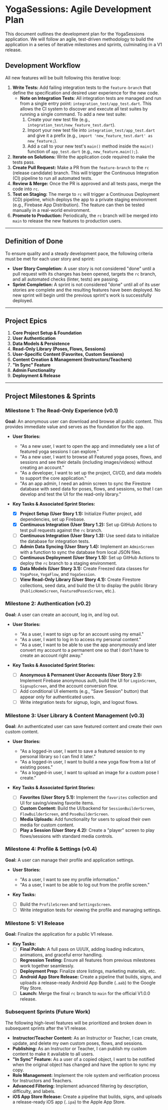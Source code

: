 # YogaSessions: Agile Development Plan

This document outlines the development plan for the YogaSessions application. We will follow an agile, test-driven methodology to build the application in a series of iterative milestones and sprints, culminating in a V1 release.

## Development Workflow

All new features will be built following this iterative loop:

1.  **Write Tests:** Add failing integration tests to the `feature-branch` that define the specification and desired user experience for the new code.
    *   **Note on Integration Tests**: All integration tests are managed and run from a single entry point: `integration_test/app_test.dart`. This allows the CI system to discover and execute all test suites by running a single command. To add a new test suite:
        1.  Create your new test file (e.g., `integration_test/new_feature_test.dart`).
        2.  Import your new test file into `integration_test/app_test.dart` and give it a prefix (e.g., `import 'new_feature_test.dart' as new_feature;`).
        3.  Add a call to your new test's `main()` method inside the `main()` function of `app_test.dart` (e.g., `new_feature.main();`).
2.  **Iterate on Solutions:** Write the application code required to make the tests pass.
3.  **Create Pull Request:** Make a PR from the `feature-branch` to the `rc` (release candidate) branch. This will trigger the Continuous Integration (CI) pipeline to run all automated tests.
4.  **Review & Merge:** Once the PR is approved and all tests pass, merge the code into `rc`.
5.  **Test on Staging:** The merge to `rc` will trigger a Continuous Deployment (CD) pipeline, which deploys the app to a private staging environment (e.g., Firebase App Distribution). The feature can then be tested manually in a real-world environment.
6.  **Promote to Production:** Periodically, the `rc` branch will be merged into `main` to release the new features to production users.

---

## Definition of Done

To ensure quality and a steady development pace, the following criteria must be met for each user story and sprint:

*   **User Story Completion:** A user story is not considered "done" until a pull request with its changes has been opened, targets the `rc` branch, and all automated checks (linter, tests) are passing.
*   **Sprint Completion:** A sprint is not considered "done" until all of its user stories are complete and the resulting features have been deployed. No new sprint will begin until the previous sprint's work is successfully deployed.

---

## Project Epics

1.  **Core Project Setup & Foundation**
2.  **User Authentication**
3.  **Data Models & Persistence**
4.  **Read-Only Library (Poses, Flows, Sessions)**
5.  **User-Specific Content (Favorites, Custom Sessions)**
6.  **Content Creation & Management (Instructors/Teachers)**
7.  **"In Sync" Feature**
8.  **Admin Functionality**
9.  **Deployment & Release**

---

## Project Milestones & Sprints

### Milestone 1: The Read-Only Experience (v0.1)

**Goal:** An anonymous user can download and browse all public content. This provides immediate value and serves as the foundation for the app.

*   **User Stories:**
    *   "As a new user, I want to open the app and immediately see a list of featured yoga sessions I can explore."
    *   "As a new user, I want to browse all Featured yoga poses, flows, and sessions and see their details (including images/videos) without creating an account."
    *   "As a developer, I want to set up the project, CI/CD, and data models to support the core application."
    *   "As an app admin, I need an admin screen to sync the Firestore database with seed data for poses, flows, and sessions, so that I can develop and test the UI for the read-only library."

*   **Key Tasks & Associated Sprint Stories:**
    - [x]   **Project Setup (User Story 1.1):** Initialize Flutter project, add dependencies, set up Firebase.
    - [x]   **Continuous Integration (User Story 1.2):** Set up GitHub Actions to test pull requests against the `rc` branch.
    - [ ]   **Continuous Integration (User Story 1.3):** Use seed data to initialize the database for integration tests.
    - [ ]   **Admin Data Syncing (User Story 1.4):** Implement an `AdminScreen` with a function to sync the database from local JSON files.
    - [ ]   **Continuous Deployment (User Story 1.5):** Set up GitHub Actions to deploy the `rc` branch to a staging environment.
    - [x]   **Data Models (User Story 3.1):** Create Freezed data classes for `YogaPose`, `YogaFlow`, and `YogaSession`.
    - [ ]   **View Read-Only Library (User Story 4.1):** Create Firestore collections, seed data, and build the UI to display the public library (`PublicHomeScreen`, `FeaturedPosesScreen`, etc.).

### Milestone 2: Authentication (v0.2)

**Goal:** A user can create an account, log in, and log out.

*   **User Stories:**
    *   "As a user, I want to sign up for an account using my email."
    *   "As a user, I want to log in to access my personal content."
    *   "As a user, I want to be able to use the app anonymously and later convert my account to a permanent one so that I don't have to create an account right away."

*   **Key Tasks & Associated Sprint Stories:**
    - [ ] **Anonymous & Permanent User Accounts (User Story 2.1):** Implement Firebase anonymous auth, build the UI for `LoginScreen`, `SignupScreen`, and the account conversion flow.
    - [ ] Add conditional UI elements (e.g., "Save Session" button) that appear only for authenticated users.
    - [ ] Write integration tests for signup, login, and logout flows.

### Milestone 3: User Library & Content Management (v0.3)

**Goal:** An authenticated user can save featured content and create their own custom content.

*   **User Stories:**
    *   "As a logged-in user, I want to save a featured session to my personal library so I can find it later."
    *   "As a logged-in user, I want to build a new yoga flow from a list of existing poses."
    *   "As a logged-in user, I want to upload an image for a custom pose I create."

*   **Key Tasks & Associated Sprint Stories:**
    - [ ] **Favorites (User Story 5.1):** Implement the `favorites` collection and UI for saving/viewing favorite items.
    - [ ] **Custom Content:** Build the UI/backend for `SessionBuilderScreen`, `FlowBuilderScreen`, and `PoseBuilderScreen`.
    - [ ] **Media Uploads:** Add functionality for users to upload their own media for custom content.
    - [ ] **Play a Session (User Story 4.2):** Create a "player" screen to play flows/sessions with standard media controls.

### Milestone 4: Profile & Settings (v0.4)

**Goal:** A user can manage their profile and application settings.

*   **User Stories:**
    *   "As a user, I want to see my profile information."
    *   "As a user, I want to be able to log out from the profile screen."

*   **Key Tasks:**
    - [ ] Build the `ProfileScreen` and `SettingsScreen`.
    - [ ] Write integration tests for viewing the profile and managing settings.

### Milestone 5: V1 Release

**Goal:** Finalize the application for a public V1 release.

*   **Key Tasks:**
    - [ ] **Final Polish:** A full pass on UI/UX, adding loading indicators, animations, and graceful error handling.
    - [ ] **Regression Testing:** Ensure all features from previous milestones work together seamlessly.
    - [ ] **Deployment Prep:** Finalize store listings, marketing materials, etc.
    - [ ] **Android App Store Release:** Create a pipeline that builds, signs, and uploads a release-ready Android App Bundle (`.aab`) to the Google Play Store.
    - [ ] **Launch:** Merge the final `rc` branch to `main` for the official V1.0.0 release.

### Subsequent Sprints (Future Work)

The following high-level features will be prioritized and broken down in subsequent sprints after the V1 release.

*   **Instructor/Teacher Content:** As an Instructor or Teacher, I can create, update, and delete my own custom poses, flows, and sessions.
*   **Publishing:** As an Instructor or Teacher, I can publish my custom content to make it available to all users.
*   **"In Sync" Feature:** As a user of a copied object, I want to be notified when the original object has changed and have the option to sync my copy.
*   **Role Management:** Implement the role system and verification process for Instructors and Teachers.
*   **Advanced Filtering:** Implement advanced filtering by description, difficulty, and labels.
*   **iOS App Store Release:** Create a pipeline that builds, signs, and uploads a release-ready iOS app (`.ipa`) to the Apple App Store.
